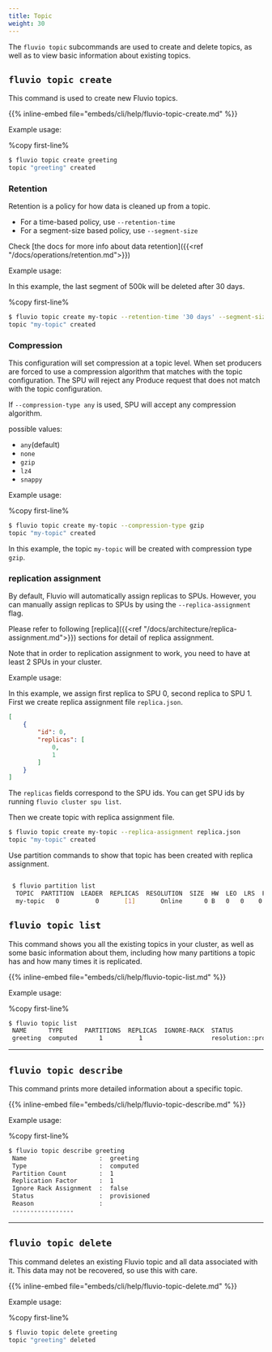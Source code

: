 ```yaml
---
title: Topic
weight: 30
---
```


The `fluvio topic` subcommands are used to create and delete topics, as
well as to view basic information about existing topics.

## `fluvio topic create`

This command is used to create new Fluvio topics.

{{% inline-embed file="embeds/cli/help/fluvio-topic-create.md" %}}

Example usage:

%copy first-line%
```bash
$ fluvio topic create greeting
topic "greeting" created
```

### Retention

Retention is a policy for how data is cleaned up from a topic. 

* For a time-based policy, use  `--retention-time`
* For a segment-size based policy, use  `--segment-size`

Check [the docs for more info about data retention]({{<ref "/docs/operations/retention.md">}})

Example usage:

In this example, the last segment of 500k will be deleted after 30 days.

%copy first-line%
```bash
$ fluvio topic create my-topic --retention-time '30 days' --segment-size 500000  
topic "my-topic" created
```


### Compression

This configuration will set compression at a topic level. When set producers are forced to use a compression algorithm that matches with the topic configuration. The SPU will reject any Produce request
that does not match with the topic configuration.

If `--compression-type any` is used, SPU will accept any compression algorithm.

possible values:
* `any`(default)
* `none`
* `gzip`
* `lz4`
* `snappy`

Example usage:

%copy first-line%
```bash
$ fluvio topic create my-topic --compression-type gzip
topic "my-topic" created
```

In this example, the topic `my-topic` will be created with compression type `gzip`.

### replication assignment

By default, Fluvio will automatically assign replicas to SPUs. However, you can manually assign replicas to SPUs by using the `--replica-assignment` flag.

Please refer to following [replica]({{<ref "/docs/architecture/replica-assignment.md">}}) sections for detail of replica assignment.

Note that in order to replication assignment to work, you need to have at least 2 SPUs in your cluster.

Example usage:

In this example, we assign first replica to SPU 0, second replica to SPU 1.   
First we create replica assignment file `replica.json`.
```json
[
    {
        "id": 0,
        "replicas": [
            0,
            1
        ]
    }
]
```
The `replicas` fields correspond to the SPU ids.  You can get SPU ids by running `fluvio cluster spu list`.

Then we create topic with replica assignment file.
```bash
$ fluvio topic create my-topic --replica-assignment replica.json
topic "my-topic" created
```

Use partition commands to show that topic has been created with replica assignment.

```bash

 $ fluvio partition list
  TOPIC  PARTITION  LEADER  REPLICAS  RESOLUTION  SIZE  HW  LEO  LRS  FOLLOWER OFFSETS                                              
  my-topic   0          0       [1]       Online      0 B   0   0    0    0     [ReplicaStatus { spu: 1, hw: -1, leo: -1 }] 

```

## `fluvio topic list`

This command shows you all the existing topics in your cluster, as well as some basic
information about them, including how many partitions a topic has and how many times it
is replicated.

{{% inline-embed file="embeds/cli/help/fluvio-topic-list.md" %}}

Example usage:

%copy first-line%
```bash
$ fluvio topic list
 NAME      TYPE      PARTITIONS  REPLICAS  IGNORE-RACK  STATUS                   REASON
 greeting  computed      1          1                   resolution::provisioned
```

---

## `fluvio topic describe`

This command prints more detailed information about a specific topic.

{{% inline-embed file="embeds/cli/help/fluvio-topic-describe.md" %}}

Example usage:

%copy first-line%
```bash
$ fluvio topic describe greeting
 Name                    :  greeting
 Type                    :  computed
 Partition Count         :  1
 Replication Factor      :  1
 Ignore Rack Assignment  :  false
 Status                  :  provisioned
 Reason                  :
 -----------------
```

---

## `fluvio topic delete`

This command deletes an existing Fluvio topic and all data associated with it.
This data may not be recovered, so use this with care.

{{% inline-embed file="embeds/cli/help/fluvio-topic-delete.md" %}}

Example usage:

%copy first-line%
```bash
$ fluvio topic delete greeting
topic "greeting" deleted
```
